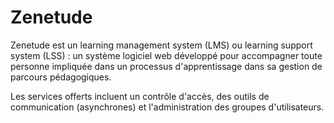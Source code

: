 Zenetude
===

Zenetude est un learning management system (LMS) ou learning support system (LSS) : un système logiciel web développé pour accompagner toute personne impliquée dans un processus d'apprentissage dans sa gestion de parcours pédagogiques. 

Les services offerts incluent un contrôle d'accès, des outils de communication (asynchrones) et l'administration des groupes d'utilisateurs.
